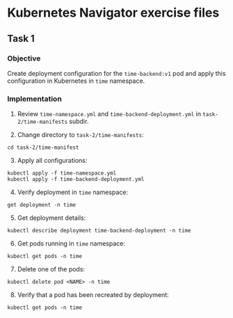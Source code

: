 # Kubernetes Navigator exercise files

## Task 1

### Objective

Create deployment configuration for the `time-backend:v1` pod and apply this configuration in Kubernetes in `time` namespace.

### Implementation

1. Review `time-namespace.yml` and `time-backend-deployment.yml` in `task-2/time-manifests` subdir.

2. Change directory to `task-2/time-manifests`:
```
cd task-2/time-manifest
```

3. Apply all configurations:
```
kubectl apply -f time-namespace.yml
kubectl apply -f time-backend-deployment.yml
```

4. Verify deployment in `time` namespace:
```
get deployment -n time
```

5. Get deployment details:
```
kubectl describe deployment time-backend-deployment -n time
```

6. Get pods running in `time` namespace:
```
kubectl get pods -n time
```

7. Delete one of the pods:
```
kubectl delete pod <NAME> -n time
```

8. Verify that a pod has been recreated by deployment:
```
kubectl get pods -n time
```

